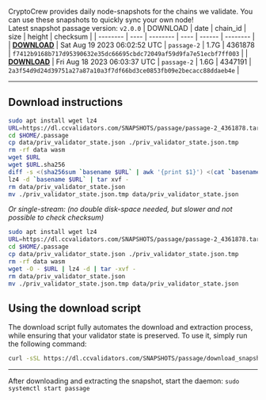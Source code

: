 CryptoCrew provides daily node-snapshots for the chains we validate. You can use these snapshots to quickly sync your own node!  
Latest snapshot passage version: `v2.0.0`
| DOWNLOAD | date | chain_id | size | height | checksum |
| -------- | ---- | -------- | ---- | ------ | -------- |
| **[DOWNLOAD](https://dl.ccvalidators.com/SNAPSHOTS/$CHAIN_NAME/passage-2_4361878.tar.lz4)** | Sat Aug 19 2023 06:02:52 UTC | `passage-2` | 1.7G | 4361878 | `f7412b9168b717d95390632e35dc66695cbdc72049af59d9fa7e51ecbf7ff003` |
| **[DOWNLOAD](https://dl.ccvalidators.com/SNAPSHOTS/$CHAIN_NAME/passage-2_4347191.tar.lz4)** | Fri Aug 18 2023 06:03:37 UTC | `passage-2` | 1.6G | 4347191 | `2a3f54d9d24d39751a27a87a10a3f7df66bd3ce0853fb09e2becacc88ddaeb4e` |
 
---
## Download instructions
 
```sh
sudo apt install wget lz4
URL=https://dl.ccvalidators.com/SNAPSHOTS/passage/passage-2_4361878.tar.lz4
cd $HOME/.passage
cp data/priv_validator_state.json ./priv_validator_state.json.tmp
rm -rf data wasm
wget $URL
wget $URL.sha256
diff -s <(sha256sum `basename $URL` | awk '{print $1}') <(cat `basename $URL`.sha256)
lz4 -d `basename $URL` | tar xvf -
rm data/priv_validator_state.json
mv ./priv_validator_state.json.tmp data/priv_validator_state.json
```
*Or single-stream: (no double disk-space needed, but slower and not possible to check checksum)*
```sh
sudo apt install wget lz4
URL=https://dl.ccvalidators.com/SNAPSHOTS/passage/passage-2_4361878.tar.lz4
cd $HOME/.passage
cp data/priv_validator_state.json ./priv_validator_state.json.tmp
rm -rf data wasm
wget -O - $URL | lz4 -d | tar -xvf -
rm data/priv_validator_state.json
mv ./priv_validator_state.json.tmp data/priv_validator_state.json
```
## Using the download script
 
The download script fully automates the download and extraction process, while ensuring that your validator state is preserved. To use it, simply run the following command:
 
```sh
curl -sSL https://dl.ccvalidators.com/SNAPSHOTS/passage/download_snapshot.sh | bash
```
---
After downloading and extracting the snapshot, start the daemon: `sudo systemctl start passage`
